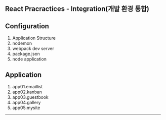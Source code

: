 ## React Pracractices - Integration(개발 환경 통합)

## Configuration
1. Application Structure
2. nodemon
3. webpack dev server
4. package.json
5. node application

## Application
1. app01.emaillist
2. app02.kanban
3. app03.guestbook
4. app04.gallery
5. app05.mysite
---
